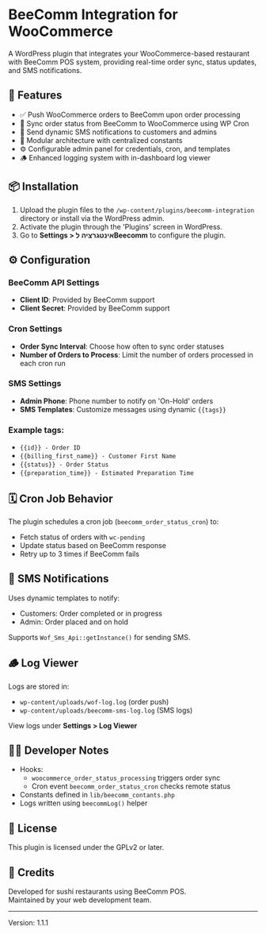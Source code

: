 # BeeComm Integration for WooCommerce

A WordPress plugin that integrates your WooCommerce-based restaurant with BeeComm POS system, providing real-time order sync, status updates, and SMS notifications.

## 🔧 Features

- ✅ Push WooCommerce orders to BeeComm upon order processing
- 🔁 Sync order status from BeeComm to WooCommerce using WP Cron
- 📩 Send dynamic SMS notifications to customers and admins
- 🧱 Modular architecture with centralized constants
- ⚙️ Configurable admin panel for credentials, cron, and templates
- 🪵 Enhanced logging system with in-dashboard log viewer

## 📦 Installation

1. Upload the plugin files to the `/wp-content/plugins/beecomm-integration` directory or install via the WordPress admin.
2. Activate the plugin through the 'Plugins' screen in WordPress.
3. Go to **Settings > אינטגרציה לBeecomm** to configure the plugin.

## ⚙️ Configuration

### BeeComm API Settings
- **Client ID**: Provided by BeeComm support
- **Client Secret**: Provided by BeeComm support

### Cron Settings
- **Order Sync Interval**: Choose how often to sync order statuses
- **Number of Orders to Process**: Limit the number of orders processed in each cron run

### SMS Settings
- **Admin Phone**: Phone number to notify on 'On-Hold' orders
- **SMS Templates**: Customize messages using dynamic `{{tags}}`

### Example tags:
- `{{id}} - Order ID`
- `{{billing_first_name}} - Customer First Name`
- `{{status}} - Order Status`
- `{{preparation_time}} - Estimated Preparation Time`


## 🗓 Cron Job Behavior

The plugin schedules a cron job (`beecomm_order_status_cron`) to:
- Fetch status of orders with `wc-pending`
- Update status based on BeeComm response
- Retry up to 3 times if BeeComm fails

## 📩 SMS Notifications

Uses dynamic templates to notify:
- Customers: Order completed or in progress
- Admin: Order placed and on hold

Supports `Wof_Sms_Api::getInstance()` for sending SMS.

## 🪵 Log Viewer

Logs are stored in:
- `wp-content/uploads/wof-log.log` (order push)
- `wp-content/uploads/beecomm-sms-log.log` (SMS logs)

View logs under **Settings > Log Viewer**

## 🧑‍💻 Developer Notes

- Hooks:
  - `woocommerce_order_status_processing` triggers order sync
  - Cron event `beecomm_order_status_cron` checks remote status
- Constants defined in `lib/beecomm_contants.php`
- Logs written using `beecommLog()` helper

## 📄 License

This plugin is licensed under the GPLv2 or later.

## 🧬 Credits

Developed for sushi restaurants using BeeComm POS.  
Maintained by your web development team.

---

Version: 1.1.1
